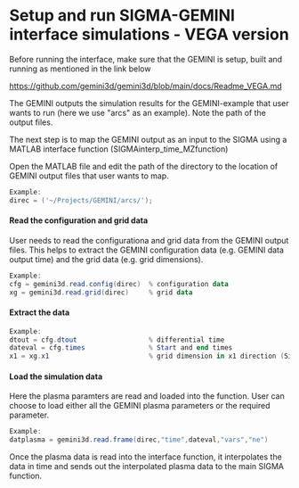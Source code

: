 # Setup and run SIGMA-GEMINI interface simulations - VEGA version

Before running the interface, make sure that the GEMINI is setup, built and running as mentioned in the link below

https://github.com/gemini3d/gemini3d/blob/main/docs/Readme_VEGA.md

The GEMINI outputs the simulation results for the GEMINI-example that user wants to run (here we use "arcs" as an example). Note the path of the output files.

The next step is to map the GEMINI output as an input to the SIGMA using a MATLAB interface function (SIGMAinterp_time_MZfunction)

Open the MATLAB file and edit the path of the directory to the location of GEMINI output files that user wants to map.

```PowerShell
Example: 
direc = ('~/Projects/GEMINI/arcs/');
```
#### Read the configuration and grid data

User needs to read the configurationa and grid data from the GEMINI output files. This helps to extract the GEMINI configuration data (e.g. GEMINI data output time) and the grid data (e.g. grid dimensions).

```PowerShell
Example:
cfg = gemini3d.read.config(direc)  % configuration data
xg = gemini3d.read.grid(direc)     % grid data
```
#### Extract the data

```PowerShell
Example:
dtout = cfg.dtout                  % differential time
dateval = cfg.times                % Start and end times
x1 = xg.x1                         % grid dimension in x1 direction (Similarly for x2 and x3 directions)
```

#### Load the simulation data

Here the plasma paramters are read and loaded into the function. User can choose to load either all the GEMINI plasma parameters or the required parameter. 
```PowerShell
Example:
datplasma = gemini3d.read.frame(direc,"time",dateval,"vars","ne")
```

Once the plasma data is read into the interface function, it interpolates the data in time and sends out the interpolated plasma data to the main SIGMA function.

